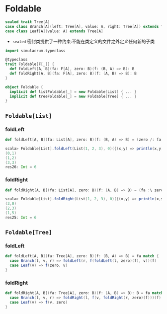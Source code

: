 # Foldable

```scala
sealed trait Tree[A]
case class Branch[A](left: Tree[A], value: A, right: Tree[A]) extends Tree[A]
case class Leaf[A](value: A) extends Tree[A]
```
- `sealed` 密封类提供了一种约束:不能在类定义的文件之外定义任何新的子类

```scala
import simulacrum.typeclass

@typeclass
trait Foldable[F[_]] {
  def foldLeft[A, B](fa: F[A], zero: B)(f: (B, A) => B): B
  def foldRight[A, B](fa: F[A], zero: B)(f: (A, B) => B): B
}

object Foldable {
  implicit def listFoldable[_] = new Foldable[List] { ... }
  implicit def treeFoldable[_] = new Foldable[Tree] { ... }
}
```

## `Foldable[List]`

### foldLeft
```scala
def foldLeft[A, B](fa: List[A], zero: B)(f: (B, A) => B) = (zero /: fa)(f)
```
```scala
scala> Foldable[List].foldLeft(List(1, 2, 3), 0)({(x,y) => println(x,y); x+y})
(0,1)
(1,2)
(3,3)
res26: Int = 6
```

### foldRight
```scala
def foldRight[A, B](fa: List[A], zero: B)(f: (A, B) => B) = (fa :\ zero)(f)
```
```scala
scala> Foldable[List].foldRight(List(1, 2, 3), 0)({(x,y) => println(x,y); x+y})
(3,0)
(2,3)
(1,5)
res25: Int = 6
```

## `Foldable[Tree]`

### foldLeft
```scala
def foldLeft[A, B](fa: Tree[A], zero: B)(f: (B, A) => B) = fa match {
  case Branch(l, v, r) => foldLeft(r, f(foldLeft(l, zero)(f), v))(f)
  case Leaf(v) => f(zero, v)
}
```

### foldRight
```scala
def foldRight[A, B](fa: Tree[A], zero: B)(f: (A, B) => B): B = fa match {
  case Branch(l, v, r) => foldRight(l, f(v, foldRight(r, zero)(f)))(f)
  case Leaf(v) => f(v, zero)
}
```
